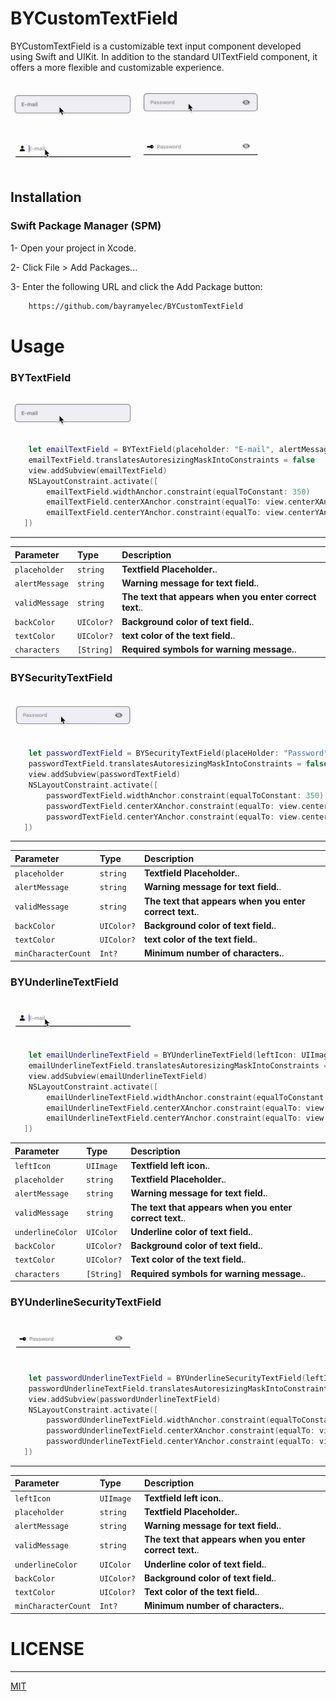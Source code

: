 # BYCustomTextField

BYCustomTextField is a customizable text input component developed using Swift and UIKit. In addition to the standard UITextField component, it offers a more flexible and customizable experience.

<a><img src="https://github.com/bayramyelec/BYCustomTextField/blob/a4814acc934273f20c5ce9602f7da85e6eeaf4dc/Gif/BYTextField.gif" width="200" /></a>
<a><img src="https://github.com/bayramyelec/BYCustomTextField/blob/a4814acc934273f20c5ce9602f7da85e6eeaf4dc/Gif/BYSecurityTextField.gif" width="200" /></a>
<a><img src="https://github.com/bayramyelec/BYCustomTextField/blob/a4814acc934273f20c5ce9602f7da85e6eeaf4dc/Gif/BYUnderlineTextField.gif" width="200" /></a>
<a><img src="https://github.com/bayramyelec/BYCustomTextField/blob/a4814acc934273f20c5ce9602f7da85e6eeaf4dc/Gif/BYUnderlineSecurityTextField.gif" width="200" /></a>

## Installation 

### Swift Package Manager (SPM)

1- Open your project in Xcode.

2- Click File > Add Packages...

3- Enter the following URL and click the Add Package button:

```bash 
    https://github.com/bayramyelec/BYCustomTextField
```

# Usage

### BYTextField

<a><img src="https://github.com/bayramyelec/BYCustomTextField/blob/a4814acc934273f20c5ce9602f7da85e6eeaf4dc/Gif/BYTextField.gif" width="200" /></a>

```swift
    let emailTextField = BYTextField(placeholder: "E-mail", alertMessage: "Lütfen geçerli bir e-mail adresi girin.", validMessage: "Geçerli e-mail adresi.", characters: ["@", "."])
    emailTextField.translatesAutoresizingMaskIntoConstraints = false
    view.addSubview(emailTextField)
    NSLayoutConstraint.activate([
        emailTextField.widthAnchor.constraint(equalToConstant: 350)
        emailTextField.centerXAnchor.constraint(equalTo: view.centerXAnchor)
        emailTextField.centerYAnchor.constraint(equalTo: view.centerYAnchor)
   ])
```

---

| Parameter | Type     | Description                       |
| :-------- | :------- | :-------------------------------- |
| `placeholder`      | `string` | **Textfield Placeholder.**. |
| `alertMessage`      | `string` | **Warning message for text field.**. |
| `validMessage`      | `string` | **The text that appears when you enter correct text.**. |
| `backColor`      | `UIColor?` | **Background color of text field.**. |
| `textColor`      | `UIColor?` | **text color of the text field.**. |
| `characters`      | `[String]` | **Required symbols for warning message.**. |


### BYSecurityTextField

<a><img src="https://github.com/bayramyelec/BYCustomTextField/blob/a4814acc934273f20c5ce9602f7da85e6eeaf4dc/Gif/BYSecurityTextField.gif" width="200" /></a>

```swift
    let passwordTextField = BYSecurityTextField(placeHolder: "Password", alertMessage: "Şifreniz en az 6  haneli olmalı.", validMessage: "Geçerli şifre.", minCharacterCount: 6)
    passwordTextField.translatesAutoresizingMaskIntoConstraints = false
    view.addSubview(passwordTextField)
    NSLayoutConstraint.activate([
        passwordTextField.widthAnchor.constraint(equalToConstant: 350)
        passwordTextField.centerXAnchor.constraint(equalTo: view.centerXAnchor)
        passwordTextField.centerYAnchor.constraint(equalTo: view.centerYAnchor)
   ])
```

---

| Parameter | Type     | Description                       |
| :-------- | :------- | :-------------------------------- |
| `placeholder`      | `string` | **Textfield Placeholder.**. |
| `alertMessage`      | `string` | **Warning message for text field.**. |
| `validMessage`      | `string` | **The text that appears when you enter correct text.**. |
| `backColor`      | `UIColor?` | **Background color of text field.**. |
| `textColor`      | `UIColor?` | **text color of the text field.**. |
| `minCharacterCount`      | `Int?` | **Minimum number of characters.**. |

### BYUnderlineTextField

<a><img src="https://github.com/bayramyelec/BYCustomTextField/blob/a4814acc934273f20c5ce9602f7da85e6eeaf4dc/Gif/BYUnderlineTextField.gif" width="200" /></a>

```swift
    let emailUnderlineTextField = BYUnderlineTextField(leftIcon: UIImage(systemName: "person.fill") ?? UIImage(), placeholder: "E-mail", alertMessage: "Lütfen geçerli bir e-mail adresi girin.", validMessage: "Geçerli e-mail adresi.", underlineColor: .black, characters: ["@", "."])
    emailUnderlineTextField.translatesAutoresizingMaskIntoConstraints = false
    view.addSubview(emailUnderlineTextField)
    NSLayoutConstraint.activate([
        emailUnderlineTextField.widthAnchor.constraint(equalToConstant: 350)
        emailUnderlineTextField.centerXAnchor.constraint(equalTo: view.centerXAnchor)
        emailUnderlineTextField.centerYAnchor.constraint(equalTo: view.centerYAnchor)
   ])
```

| Parameter | Type     | Description                       |
| :-------- | :------- | :-------------------------------- |
| `leftIcon`      | `UIImage` | **Textfield left icon.**. |
| `placeholder`      | `string` | **Textfield Placeholder.**. |
| `alertMessage`      | `string` | **Warning message for text field.**. |
| `validMessage`      | `string` | **The text that appears when you enter correct text.**. |
| `underlineColor`      | `UIColor` | **Underline color of text field.**. |
| `backColor`      | `UIColor?` | **Background color of text field.**. |
| `textColor`      | `UIColor?` | **Text color of the text field.**. |
| `characters`      | `[String]` | **Required symbols for warning message.**. |

### BYUnderlineSecurityTextField

<a><img src="https://github.com/bayramyelec/BYCustomTextField/blob/a4814acc934273f20c5ce9602f7da85e6eeaf4dc/Gif/BYUnderlineSecurityTextField.gif" width="200" /></a>

```swift
    let passwordUnderlineTextField = BYUnderlineSecurityTextField(leftIcon: UIImage(systemName: "key.horizontal.fill") ?? UIImage(), placeholder: "Password", alertMessage: "Şifreniz en az 6  haneli olmalı.", validMessage: "Geçerli şifre.", underlineColor: .black, minCharacterCount: 6)
    passwordUnderlineTextField.translatesAutoresizingMaskIntoConstraints = false
    view.addSubview(passwordUnderlineTextField)
    NSLayoutConstraint.activate([
        passwordUnderlineTextField.widthAnchor.constraint(equalToConstant: 350)
        passwordUnderlineTextField.centerXAnchor.constraint(equalTo: view.centerXAnchor)
        passwordUnderlineTextField.centerYAnchor.constraint(equalTo: view.centerYAnchor)
   ])
```

---

| Parameter | Type     | Description                       |
| :-------- | :------- | :-------------------------------- |
| `leftIcon`      | `UIImage` | **Textfield left icon.**. |
| `placeholder`      | `string` | **Textfield Placeholder.**. |
| `alertMessage`      | `string` | **Warning message for text field.**. |
| `validMessage`      | `string` | **The text that appears when you enter correct text.**. |
| `underlineColor`      | `UIColor` | **Underline color of text field.**. |
| `backColor`      | `UIColor?` | **Background color of text field.**. |
| `textColor`      | `UIColor?` | **Text color of the text field.**. |
| `minCharacterCount`      | `Int?` | **Minimum number of characters.**. |

# LICENSE

---

[MIT](https://github.com/bayramyelec/BYCustomTextField/blob/65f4a2e3aca709b2ef96086152488ee37d310de1/LICENSE)
